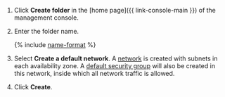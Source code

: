 1. Click **Create folder** in the [home page]({{ link-console-main }}) of the management console.

2. Enter the folder name.

    {% include [name-format](name-format.md) %}

1. Select **Create a default network**. A [network](../vpc/concepts/network.md#network) is created with subnets in each availability zone. A [default security group](../vpc/concepts/security-groups.md#default-security-group) will also be created in this network, inside which all network traffic is allowed.

1. Click **Create**.

